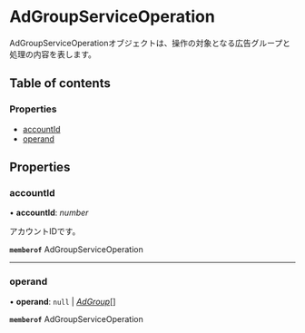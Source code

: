# AdGroupServiceOperation


<div lang=\"ja\">AdGroupServiceOperationオブジェクトは、操作の対象となる広告グループと処理の内容を表します。</div> 

## Table of contents

### Properties

- [accountId](adgroupserviceoperation.md#accountid)
- [operand](adgroupserviceoperation.md#operand)

## Properties

### accountId

• **accountId**: *number*

<div lang=\"ja\">アカウントIDです。</div> 

**`memberof`** AdGroupServiceOperation

___

### operand

• **operand**: ``null`` \| [*AdGroup*](adgroup.md)[]

**`memberof`** AdGroupServiceOperation

